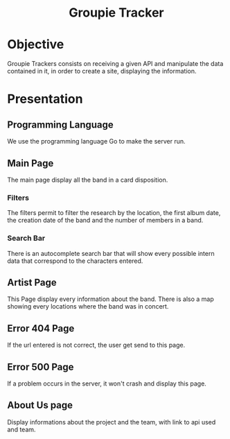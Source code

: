 <h1 align="center">Groupie Tracker</h1>

# Objective

Groupie Trackers consists on receiving a given API and manipulate the data contained in it, in order to create a site, displaying the information.

# Presentation

## Programming Language

We use the programming language Go to make the server run.

## Main Page

The main page display all the band in a card disposition.

### Filters

The filters permit to filter the research by the location, the first album date, the creation date of the band and the number of members in a band.

### Search Bar

There is an autocomplete search bar that will show every possible intern data that correspond to the characters entered.

## Artist Page

This Page display every information about the band. There is also a map showing every locations where the band was in concert.

## Error 404 Page

If the url entered is not correct, the user get send to this page.

## Error 500 Page

If a problem occurs in the server, it won't crash and display this page.

## About Us page

Display informations about the project and the team, with link to api used and team.


